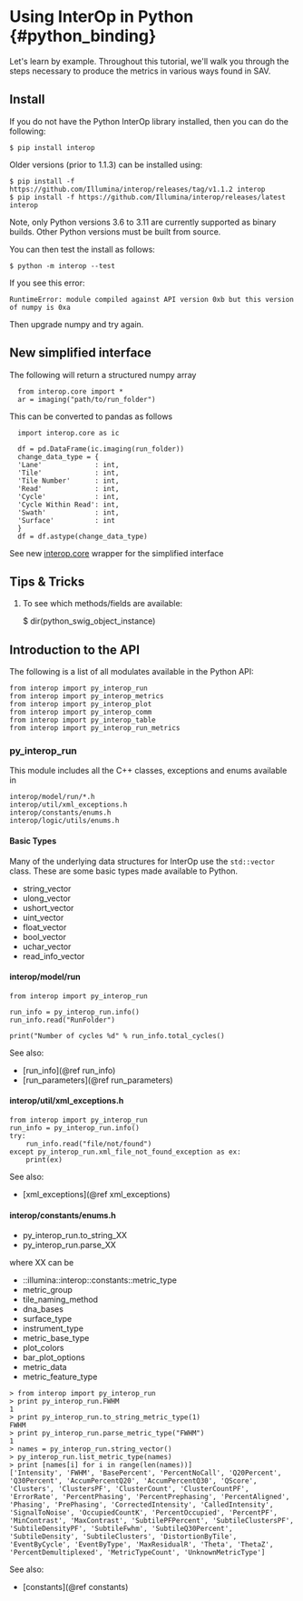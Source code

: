 Using InterOp in Python      {#python_binding}
=======================

Let's learn by example. Throughout this tutorial, we'll walk you through the steps necessary to produce the metrics
in various ways found in SAV.

## Install

If you do not have the Python InterOp library installed, then you can do the following:

    $ pip install interop

Older versions (prior to 1.1.3) can be installed using:


    $ pip install -f https://github.com/Illumina/interop/releases/tag/v1.1.2 interop
    $ pip install -f https://github.com/Illumina/interop/releases/latest interop

Note, only Python versions 3.6 to 3.11 are currently 
supported as binary builds. Other Python versions must be built 
from source.

You can then test the install as follows:
    
    $ python -m interop --test

If you see this error:

    RuntimeError: module compiled against API version 0xb but this version of numpy is 0xa

Then upgrade numpy and try again.

## New simplified interface

The following will return a structured numpy array

      from interop.core import *
      ar = imaging("path/to/run_folder")

This can be converted to pandas as follows

      import interop.core as ic

      df = pd.DataFrame(ic.imaging(run_folder))
      change_data_type = {
      'Lane'             : int,
      'Tile'             : int,
      'Tile Number'      : int,
      'Read'             : int,
      'Cycle'            : int,
      'Cycle Within Read': int,
      'Swath'            : int,
      'Surface'          : int
      }
      df = df.astype(change_data_type)

See new [interop.core](namespacecore.html) wrapper for the simplified interface


## Tips & Tricks

1. To see which methods/fields are available:

    $ dir(python_swig_object_instance)


## Introduction to the API

The following is a list of all modulates available in the Python API:

    from interop import py_interop_run
    from interop import py_interop_metrics
    from interop import py_interop_plot
    from interop import py_interop_comm
    from interop import py_interop_table
    from interop import py_interop_run_metrics

### py_interop_run

This module includes all the C++ classes, exceptions and enums available in 
    
    interop/model/run/*.h
    interop/util/xml_exceptions.h
    interop/constants/enums.h
    interop/logic/utils/enums.h
    
#### Basic Types

Many of the underlying data structures for InterOp use the `std::vector` class. These are some
basic types made available to Python.

  - string_vector
  - ulong_vector
  - ushort_vector
  - uint_vector
  - float_vector
  - bool_vector
  - uchar_vector
  - read_info_vector

#### interop/model/run

~~~~~~~~~~~~~{.py}
from interop import py_interop_run

run_info = py_interop_run.info()
run_info.read("RunFolder")

print("Number of cycles %d" % run_info.total_cycles()
~~~~~~~~~~~~~


See also:

  - [run_info](@ref run_info)
  - [run_parameters](@ref run_parameters)


#### interop/util/xml_exceptions.h


~~~~~~~~~~~~~{.py}
from interop import py_interop_run
run_info = py_interop_run.info()
try:
    run_info.read("file/not/found")
except py_interop_run.xml_file_not_found_exception as ex:
    print(ex)
~~~~~~~~~~~~~

See also:

  - [xml_exceptions](@ref xml_exceptions)


#### interop/constants/enums.h

 - py_interop_run.to_string_XX
 - py_interop_run.parse_XX

where XX can be 

 - ::illumina::interop::constants::metric_type
 - metric_group
 - tile_naming_method
 - dna_bases
 - surface_type
 - instrument_type
 - metric_base_type
 - plot_colors
 - bar_plot_options
 - metric_data
 - metric_feature_type

~~~~~~~~~~~~~{.py}
> from interop import py_interop_run
> print py_interop_run.FWHM
1
> print py_interop_run.to_string_metric_type(1)
FWHM
> print py_interop_run.parse_metric_type("FWHM")
1
> names = py_interop_run.string_vector()
> py_interop_run.list_metric_type(names)
> print [names[i] for i in range(len(names))]
['Intensity', 'FWHM', 'BasePercent', 'PercentNoCall', 'Q20Percent', 'Q30Percent', 'AccumPercentQ20', 'AccumPercentQ30', 'QScore', 'Clusters', 'ClustersPF', 'ClusterCount', 'ClusterCountPF', 'ErrorRate', 'PercentPhasing', 'PercentPrephasing', 'PercentAligned', 'Phasing', 'PrePhasing', 'CorrectedIntensity', 'CalledIntensity', 'SignalToNoise', 'OccupiedCountK', 'PercentOccupied', 'PercentPF', 'MinContrast', 'MaxContrast', 'SubtilePFPercent', 'SubtileClustersPF', 'SubtileDensityPF', 'SubtileFwhm', 'SubtileQ30Percent', 'SubtileDensity', 'SubtileClusters', 'DistortionByTile', 'EventByCycle', 'EventByType', 'MaxResidualR', 'Theta', 'ThetaZ', 'PercentDemultiplexed', 'MetricTypeCount', 'UnknownMetricType']
~~~~~~~~~~~~~

See also:

  - [constants](@ref constants)

